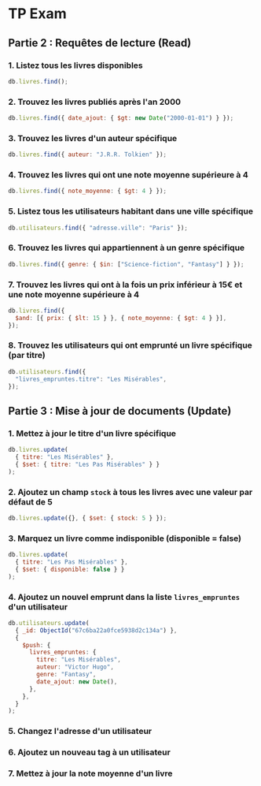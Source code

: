 # TP Exam

## Partie 2 : Requêtes de lecture (Read)

### 1. Listez tous les livres disponibles

```js
db.livres.find();
```

### 2. Trouvez les livres publiés après l'an 2000

```js
db.livres.find({ date_ajout: { $gt: new Date("2000-01-01") } });
```

### 3. Trouvez les livres d'un auteur spécifique

```js
db.livres.find({ auteur: "J.R.R. Tolkien" });
```

### 4. Trouvez les livres qui ont une note moyenne supérieure à 4

```js
db.livres.find({ note_moyenne: { $gt: 4 } });
```

### 5. Listez tous les utilisateurs habitant dans une ville spécifique

```js
db.utilisateurs.find({ "adresse.ville": "Paris" });
```

### 6. Trouvez les livres qui appartiennent à un genre spécifique

```js
db.livres.find({ genre: { $in: ["Science-fiction", "Fantasy"] } });
```

### 7. Trouvez les livres qui ont à la fois un prix inférieur à 15€ et une note moyenne supérieure à 4

```js
db.livres.find({
  $and: [{ prix: { $lt: 15 } }, { note_moyenne: { $gt: 4 } }],
});
```

### 8. Trouvez les utilisateurs qui ont emprunté un livre spécifique (par titre)

```js
db.utilisateurs.find({
  "livres_empruntes.titre": "Les Misérables",
});
```

## Partie 3 : Mise à jour de documents (Update)

### 1. Mettez à jour le titre d'un livre spécifique

```js
db.livres.update(
  { titre: "Les Misérables" },
  { $set: { titre: "Les Pas Misérables" } }
);
```

### 2. Ajoutez un champ `stock` à tous les livres avec une valeur par défaut de 5

```js
db.livres.update({}, { $set: { stock: 5 } });
```

### 3. Marquez un livre comme indisponible (disponible = false)

```js
db.livres.update(
  { titre: "Les Pas Misérables" },
  { $set: { disponible: false } }
);
```

### 4. Ajoutez un nouvel emprunt dans la liste `livres_empruntes` d'un utilisateur

```js
db.utilisateurs.update(
  { _id: ObjectId("67c6ba22a0fce5938d2c134a") },
  {
    $push: {
      livres_empruntes: {
        titre: "Les Misérables",
        auteur: "Victor Hugo",
        genre: "Fantasy",
        date_ajout: new Date(),
      },
    },
  }
);
```

### 5. Changez l'adresse d'un utilisateur

### 6. Ajoutez un nouveau tag à un utilisateur

### 7. Mettez à jour la note moyenne d'un livre
